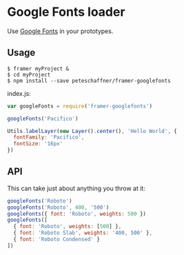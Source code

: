 # Google Fonts loader

Use [Google Fonts](https://www.google.com/fonts) in your prototypes.

## Usage
```shell
$ framer myProject &
$ cd myProject
$ npm install --save peteschaffner/framer-googlefonts
```

index.js:
```javascript
var googleFonts = require('framer-googlefonts')

googleFonts('Pacifico')

Utils.labelLayer(new Layer().center(), 'Hello World', {
  fontFamily: 'Pacifico',
  fontSize: '16px'
})
```

## API

This can take just about anything you throw at it:

```javascript
googleFonts('Roboto')
googleFonts('Roboto', 400, '500')
googleFonts({ font: 'Roboto', weights: 500 })
googleFonts([
  { font: 'Roboto', weights: [500] },
  { font: 'Roboto Slab', weights: '400, 500' },
  { font: 'Roboto Condensed' }
])
```
